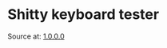 # Shitty keyboard tester
 
Source at: <a href="https://github.com/tadaHrd/Shitty-keyboard-tester/tree/1.0.0.0">1.0.0.0</a>
